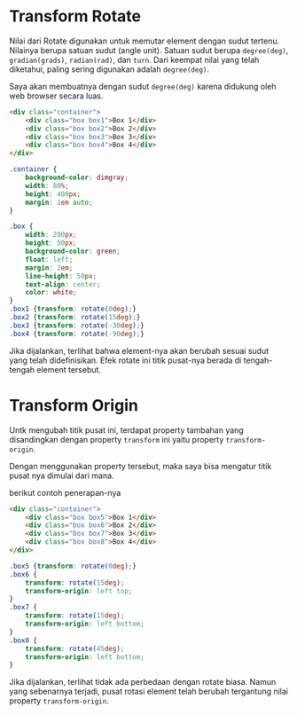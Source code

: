 # Transform Rotate

Nilai dari Rotate digunakan untuk memutar element dengan sudut tertenu. Nilainya berupa satuan sudut (angle unit). Satuan sudut berupa `degree(deg)`, `gradian(grads)`, `radian(rad)`, dan `turn`. Dari keempat nilai yang telah diketahui, paling sering digunakan adalah `degree(deg)`.

Saya akan membuatnya dengan sudut `degree(deg)` karena didukung oleh web browser secara luas.

```html
<div class="container">
    <div class="box box1">Box 1</div>
    <div class="box box2">Box 2</div>
    <div class="box box3">Box 3</div>
    <div class="box box4">Box 4</div>
</div>
```

```css
.container {
    background-color: dimgray;
    width: 80%;
    height: 400px;
    margin: 1em auto;
}

.box {
    width: 200px;
    height: 50px;
    background-color: green;
    float: left;
    margin: 2em;
    line-height: 50px;
    text-align: center;
    color: white;
}
.box1 {transform: rotate(0deg);}
.box2 {transform: rotate(15deg);}
.box3 {transform: rotate(-30deg);}
.box4 {transform: rotate(-90deg);}
```

Jika dijalankan, terlihat bahwa element-nya akan berubah sesuai sudut yang telah didefinisikan. Efek rotate ini titik pusat-nya berada di tengah-tengah element tersebut.

# Transform Origin

Untk mengubah titik pusat ini, terdapat property tambahan yang disandingkan dengan property `transform` ini yaitu property `transform-origin`.

Dengan menggunakan property tersebut, maka saya bisa mengatur titik pusat nya dimulai dari mana.

berikut contoh penerapan-nya

```html
<div class="container">
    <div class="box box5">Box 1</div>
    <div class="box box6">Box 2</div>
    <div class="box box7">Box 3</div>
    <div class="box box8">Box 4</div>
</div>
```

```css
.box5 {transform: rotate(0deg);}
.box6 {
    transform: rotate(15deg);
    transform-origin: left top;
}
.box7 {
    transform: rotate(15deg);
    transform-origin: left bottom;
}
.box8 {
    transform: rotate(45deg);
    transform-origin: left bottom;
}
```

Jika dijalankan, terlihat tidak ada perbedaan dengan rotate biasa. Namun yang sebenarnya terjadi, pusat rotasi element telah berubah tergantung nilai property `transform-origin`.

